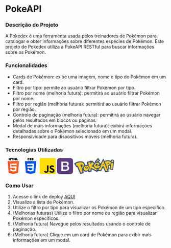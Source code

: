<h1>PokeAPI</h1>

<h3>Descrição do Projeto</h3>
A Pokedex é uma ferramenta usada pelos treinadores de Pokémon para catalogar e obter informações sobre diferentes espécies de Pokémon. Este projeto de Pokedex utiliza a PokeAPI RESTful para buscar informações sobre os Pokémon.

<h3>Funcionalidades</h3>
<ul>
    <li>Cards de Pokémon: exibe uma imagem, nome e tipo do Pokémon em um card.</li>
    <li>Filtro por tipo: permite ao usuário filtrar Pokémon por tipo.</li>
    <li>Filtro por nome (melhoria futura): permitirá ao usuário filtrar Pokémon por nome.</li>
    <li>Filtro por região (melhoria futura): permitirá ao usuário filtrar Pokémon por região.</li>
    <li>Controle de paginação (melhoria futura): permitirá ao usuário navegar pelos resultados em blocos ou páginas.</li>
    <li>Modal de mais informações (melhoria futura): exibirá informações detalhadas sobre o Pokémon selecionado em um modal.</li>
    <li>Responsividade para dispositivos móveis (melhoria futura).</li>
</ul>

<h3>Tecnologias Utilizadas</h3>
<div class="d-flex flex-wrap gap-4">
    <img src="README-Content/html-5.png" alt="html-logo" height="50" title="HTML">
    <img src="README-Content/css-3.png" alt="css-logo" height="50" title="CSS">
    <img src="README-Content/js.png" alt="javascript-logo" height="50" title="Javascript">
    <img src="README-Content/bootstrap.png" alt="bootstrap-logo" height="50" title="Bootstrap">
    <img src="README-Content/pokeapi.png" alt="pokepi-logo" height="50" title="PokeAPI">
</div>

<h3>Como Usar</h3>
<ol>
    <li>Acesse o link de deploy <a href="https://houdinigm.github.io/Pokedex-API/" target="_blank">AQUI</a></li>
    <li>Visualize a lista de Pokémon.</li>
    <li>Utilize o filtro por tipo para visualizar os Pokémon de um tipo específico.</li>
    <li>(Melhorias futuras) Utilize o filtro por nome ou região para visualizar Pokémon específicos.</li>
    <li>(Melhoria futura) Navegue pelos resultados usando o controle de paginação.</li>
    <li>(Melhoria futura) Clique em um card de Pokémon para exibir mais informações em um modal.</li>
</ol>